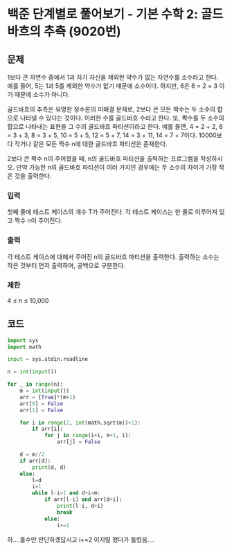 # 백준 단계별로 풀어보기 - 기본 수학 2: 골드바흐의 추측 (9020번)
## 문제
1보다 큰 자연수 중에서  1과 자기 자신을 제외한 약수가 없는 자연수를 소수라고 한다. 예를 들어, 5는 1과 5를 제외한 약수가 없기 때문에 소수이다. 하지만, 6은 6 = 2 × 3 이기 때문에 소수가 아니다.

골드바흐의 추측은 유명한 정수론의 미해결 문제로, 2보다 큰 모든 짝수는 두 소수의 합으로 나타낼 수 있다는 것이다. 이러한 수를 골드바흐 수라고 한다. 또, 짝수를 두 소수의 합으로 나타내는 표현을 그 수의 골드바흐 파티션이라고 한다. 예를 들면, 4 = 2 + 2, 6 = 3 + 3, 8 = 3 + 5, 10 = 5 + 5, 12 = 5 + 7, 14 = 3 + 11, 14 = 7 + 7이다. 10000보다 작거나 같은 모든 짝수 n에 대한 골드바흐 파티션은 존재한다.

2보다 큰 짝수 n이 주어졌을 때, n의 골드바흐 파티션을 출력하는 프로그램을 작성하시오. 만약 가능한 n의 골드바흐 파티션이 여러 가지인 경우에는 두 소수의 차이가 가장 작은 것을 출력한다.

### 입력
첫째 줄에 테스트 케이스의 개수 T가 주어진다. 각 테스트 케이스는 한 줄로 이루어져 있고 짝수 n이 주어진다.

### 출력
각 테스트 케이스에 대해서 주어진 n의 골드바흐 파티션을 출력한다. 출력하는 소수는 작은 것부터 먼저 출력하며, 공백으로 구분한다.

### 제한
4 ≤ n ≤ 10,000

## 코드
```python
import sys
import math

input = sys.stdin.readline

n = int(input())

for _ in range(n):
    m = int(input())
    arr = [True]*(m+1)
    arr[0] = False
    arr[1] = False

    for i in range(2, int(math.sqrt(m))+1):
        if arr[i]:
            for j in range(i+i, m+1, i):
                arr[j] = False

    d = m//2
    if arr[d]:
        print(d, d)
    else:
        l=d
        i=1
        while l-i>1 and d+i<m:
            if arr[l-i] and arr[d+i]:
                print(l-i, d+i)
                break
            else:
                i+=1
```

하....홀수만 판단하겠답시고 i+=2 이지럴 했다가 틀렸음....

